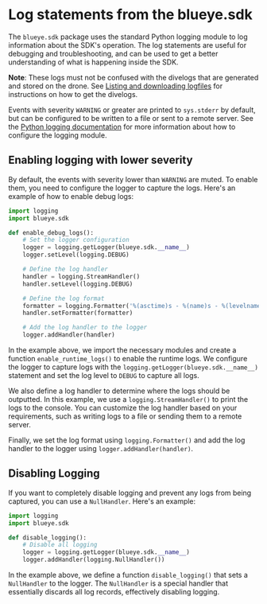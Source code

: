 # Log statements from the blueye.sdk

The `blueye.sdk` package uses the standard Python logging module to log information about the SDK's operation. The log statements are useful for debugging and troubleshooting, and can be used to get a better understanding of what is happening inside the SDK.

**Note**: These logs must not be confused with the divelogs that are generated and stored on the drone. See [Listing and downloading logfiles](listing-and-downloading.md) for instructions on how to get the divelogs.

Events with severity `WARNING` or greater are printed to `sys.stderr` by default, but can be configured to be written to a file or sent to a remote server. See the [Python logging documentation](https://docs.python.org/3/library/logging.html) for more information about how to configure the logging module.

## Enabling logging with lower severity
By default, the events with severity lower than `WARNING` are muted. To enable them, you need to configure the logger to capture the logs. Here's an example of how to enable debug logs:

```python
import logging
import blueye.sdk

def enable_debug_logs():
    # Set the logger configuration
    logger = logging.getLogger(blueye.sdk.__name__)
    logger.setLevel(logging.DEBUG)

    # Define the log handler
    handler = logging.StreamHandler()
    handler.setLevel(logging.DEBUG)

    # Define the log format
    formatter = logging.Formatter('%(asctime)s - %(name)s - %(levelname)s - %(message)s')
    handler.setFormatter(formatter)

    # Add the log handler to the logger
    logger.addHandler(handler)
```

In the example above, we import the necessary modules and create a function `enable_runtime_logs()` to enable the runtime logs. We configure the logger to capture logs with the `logging.getLogger(blueye.sdk.__name__)` statement and set the log level to `DEBUG` to capture all logs.

We also define a log handler to determine where the logs should be outputted. In this example, we use a `logging.StreamHandler()` to print the logs to the console. You can customize the log handler based on your requirements, such as writing logs to a file or sending them to a remote server.

Finally, we set the log format using `logging.Formatter()` and add the log handler to the logger using `logger.addHandler(handler)`.

## Disabling Logging

If you want to completely disable logging and prevent any logs from being captured, you can use a `NullHandler`. Here's an example:

```python
import logging
import blueye.sdk

def disable_logging():
    # Disable all logging
    logger = logging.getLogger(blueye.sdk.__name__)
    logger.addHandler(logging.NullHandler())
```

In the example above, we define a function `disable_logging()` that sets a `NullHandler` to the logger. The `NullHandler` is a special handler that essentially discards all log records, effectively disabling logging.
